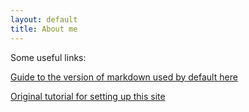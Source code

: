 ```yaml
---
layout: default
title: About me
---
```



Some useful links:

[Guide to the version of markdown used by default here](https://kramdown.gettalong.org/quickref.html)

[Original tutorial for setting up this site](http://jmcglone.com/guides/github-pages/)
